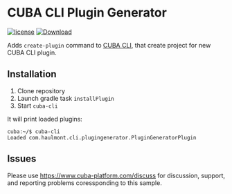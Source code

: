 # CUBA CLI Plugin Generator

<a href="http://www.apache.org/licenses/LICENSE-2.0"><img src="https://img.shields.io/badge/license-Apache%20License%202.0-blue.svg?style=flat" alt="license" title=""></a>
[ ![Download](https://api.bintray.com/packages/cuba-platform/main/cli-plugin-generator/images/download.svg) ](https://bintray.com/cuba-platform/main/cli-plugin-generator/_latestVersion)

Adds `create-plugin` command to [CUBA CLI](https://github.com/cuba-platform/cuba-cli), that create project for new CUBA CLI plugin.

## Installation

1. Clone repository
1. Launch gradle task `installPlugin`
1. Start `cuba-cli`

It will print loaded plugins:
```
cuba:~/$ cuba-cli 
Loaded com.haulmont.cli.plugingenerator.PluginGeneratorPlugin
```

## Issues
Please use https://www.cuba-platform.com/discuss for discussion, support, and reporting problems coressponding to this sample.
